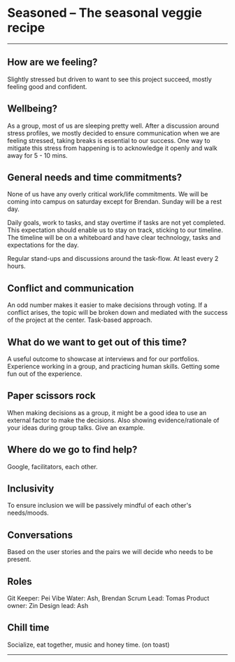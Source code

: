# Seasoned – The seasonal veggie recipe 
--------------------------------------------------------------------

## How are we feeling? 
Slightly stressed but driven to want to see this project succeed, mostly feeling good and confident. 

## Wellbeing?
As a group, most of us are sleeping pretty well. After a discussion around stress profiles, we mostly decided to ensure communication when we are feeling stressed, taking breaks is essential to our success. One way to mitigate this stress from happening is to acknowledge it openly and walk away for 5 - 10 mins. 

## General needs and time commitments?
None of us have any overly critical work/life commitments. We will be coming into campus on saturday except for Brendan. Sunday will be a rest day. 

Daily goals, work to tasks, and stay overtime if tasks are not yet completed. This expectation should enable us to stay on track, sticking to our timeline. 
The timeline will be on a whiteboard and have clear technology, tasks and expectations for the day. 

Regular stand-ups and discussions around the task-flow. At least every 2 hours. 

## Conflict and communication
An odd number makes it easier to make decisions through voting. If a conflict arises, the topic will be broken down and mediated with the success of the project at the center. 
Task-based approach.  

## What do we want to get out of this time? 
A useful outcome to showcase at interviews and for our portfolios. Experience working in a group, and practicing human skills. Getting some fun out of the experience. 

## Paper scissors rock
When making decisions as a group, it might be a good idea to use an external factor to make the decisions. Also showing evidence/rationale of your ideas during group talks. Give an example. 

## Where do we go to find help?
Google, facilitators, each other.

## Inclusivity
To ensure inclusion we will be passively mindful of each other's needs/moods.

## Conversations
Based on the user stories and the pairs we will decide who needs to be present.  

## Roles
Git Keeper: Pei
Vibe Water: Ash, Brendan
Scrum Lead: Tomas
Product owner: Zin
Design lead: Ash

## Chill time
Socialize, eat together, music and honey time. (on toast)

--------------------------------------------------------------------


# 
